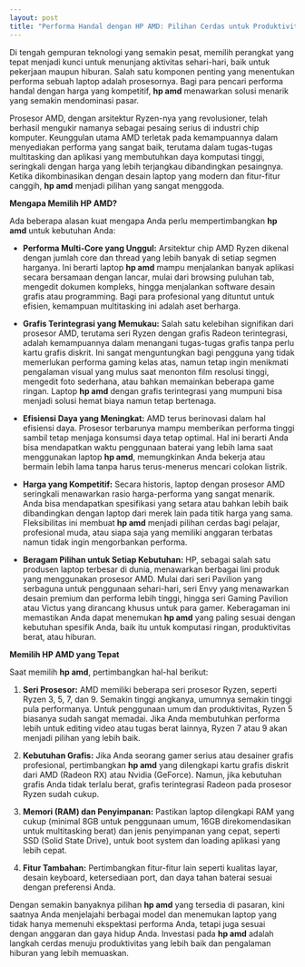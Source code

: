 ```yaml
---
layout: post
title: "Performa Handal dengan HP AMD: Pilihan Cerdas untuk Produktivitas dan Hiburan"
---
```


Di tengah gempuran teknologi yang semakin pesat, memilih perangkat yang tepat menjadi kunci untuk menunjang aktivitas sehari-hari, baik untuk pekerjaan maupun hiburan. Salah satu komponen penting yang menentukan performa sebuah laptop adalah prosesornya. Bagi para pencari performa handal dengan harga yang kompetitif, **hp amd** menawarkan solusi menarik yang semakin mendominasi pasar.

Prosesor AMD, dengan arsitektur Ryzen-nya yang revolusioner, telah berhasil mengukir namanya sebagai pesaing serius di industri chip komputer. Keunggulan utama AMD terletak pada kemampuannya dalam menyediakan performa yang sangat baik, terutama dalam tugas-tugas multitasking dan aplikasi yang membutuhkan daya komputasi tinggi, seringkali dengan harga yang lebih terjangkau dibandingkan pesaingnya. Ketika dikombinasikan dengan desain laptop yang modern dan fitur-fitur canggih, **hp amd** menjadi pilihan yang sangat menggoda.

**Mengapa Memilih HP AMD?**

Ada beberapa alasan kuat mengapa Anda perlu mempertimbangkan **hp amd** untuk kebutuhan Anda:

*   **Performa Multi-Core yang Unggul:** Arsitektur chip AMD Ryzen dikenal dengan jumlah core dan thread yang lebih banyak di setiap segmen harganya. Ini berarti laptop **hp amd** mampu menjalankan banyak aplikasi secara bersamaan dengan lancar, mulai dari browsing puluhan tab, mengedit dokumen kompleks, hingga menjalankan software desain grafis atau programming. Bagi para profesional yang dituntut untuk efisien, kemampuan multitasking ini adalah aset berharga.

*   **Grafis Terintegrasi yang Memukau:** Salah satu kelebihan signifikan dari prosesor AMD, terutama seri Ryzen dengan grafis Radeon terintegrasi, adalah kemampuannya dalam menangani tugas-tugas grafis tanpa perlu kartu grafis diskrit. Ini sangat menguntungkan bagi pengguna yang tidak memerlukan performa gaming kelas atas, namun tetap ingin menikmati pengalaman visual yang mulus saat menonton film resolusi tinggi, mengedit foto sederhana, atau bahkan memainkan beberapa game ringan. Laptop **hp amd** dengan grafis terintegrasi yang mumpuni bisa menjadi solusi hemat biaya namun tetap bertenaga.

*   **Efisiensi Daya yang Meningkat:** AMD terus berinovasi dalam hal efisiensi daya. Prosesor terbarunya mampu memberikan performa tinggi sambil tetap menjaga konsumsi daya tetap optimal. Hal ini berarti Anda bisa mendapatkan waktu penggunaan baterai yang lebih lama saat menggunakan laptop **hp amd**, memungkinkan Anda bekerja atau bermain lebih lama tanpa harus terus-menerus mencari colokan listrik.

*   **Harga yang Kompetitif:** Secara historis, laptop dengan prosesor AMD seringkali menawarkan rasio harga-performa yang sangat menarik. Anda bisa mendapatkan spesifikasi yang setara atau bahkan lebih baik dibandingkan dengan laptop dari merek lain pada titik harga yang sama. Fleksibilitas ini membuat **hp amd** menjadi pilihan cerdas bagi pelajar, profesional muda, atau siapa saja yang memiliki anggaran terbatas namun tidak ingin mengorbankan performa.

*   **Beragam Pilihan untuk Setiap Kebutuhan:** HP, sebagai salah satu produsen laptop terbesar di dunia, menawarkan berbagai lini produk yang menggunakan prosesor AMD. Mulai dari seri Pavilion yang serbaguna untuk penggunaan sehari-hari, seri Envy yang menawarkan desain premium dan performa lebih tinggi, hingga seri Gaming Pavilion atau Victus yang dirancang khusus untuk para gamer. Keberagaman ini memastikan Anda dapat menemukan **hp amd** yang paling sesuai dengan kebutuhan spesifik Anda, baik itu untuk komputasi ringan, produktivitas berat, atau hiburan.

**Memilih HP AMD yang Tepat**

Saat memilih **hp amd**, pertimbangkan hal-hal berikut:

1.  **Seri Prosesor:** AMD memiliki beberapa seri prosesor Ryzen, seperti Ryzen 3, 5, 7, dan 9. Semakin tinggi angkanya, umumnya semakin tinggi pula performanya. Untuk penggunaan umum dan produktivitas, Ryzen 5 biasanya sudah sangat memadai. Jika Anda membutuhkan performa lebih untuk editing video atau tugas berat lainnya, Ryzen 7 atau 9 akan menjadi pilihan yang lebih baik.

2.  **Kebutuhan Grafis:** Jika Anda seorang gamer serius atau desainer grafis profesional, pertimbangkan **hp amd** yang dilengkapi kartu grafis diskrit dari AMD (Radeon RX) atau Nvidia (GeForce). Namun, jika kebutuhan grafis Anda tidak terlalu berat, grafis terintegrasi Radeon pada prosesor Ryzen sudah cukup.

3.  **Memori (RAM) dan Penyimpanan:** Pastikan laptop dilengkapi RAM yang cukup (minimal 8GB untuk penggunaan umum, 16GB direkomendasikan untuk multitasking berat) dan jenis penyimpanan yang cepat, seperti SSD (Solid State Drive), untuk boot system dan loading aplikasi yang lebih cepat.

4.  **Fitur Tambahan:** Pertimbangkan fitur-fitur lain seperti kualitas layar, desain keyboard, ketersediaan port, dan daya tahan baterai sesuai dengan preferensi Anda.

Dengan semakin banyaknya pilihan **hp amd** yang tersedia di pasaran, kini saatnya Anda menjelajahi berbagai model dan menemukan laptop yang tidak hanya memenuhi ekspektasi performa Anda, tetapi juga sesuai dengan anggaran dan gaya hidup Anda. Investasi pada **hp amd** adalah langkah cerdas menuju produktivitas yang lebih baik dan pengalaman hiburan yang lebih memuaskan.
